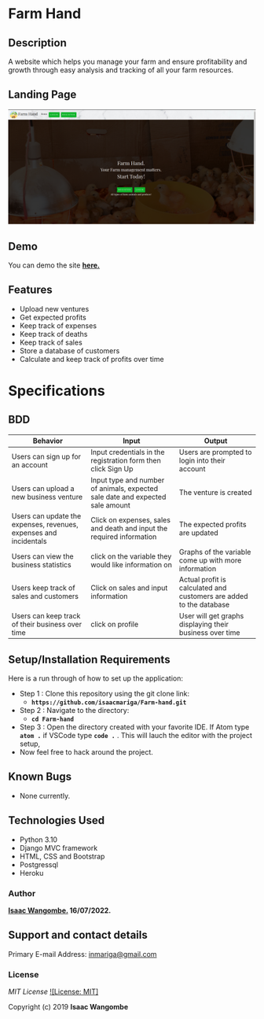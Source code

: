 # Farm Hand

## Description

A website which helps you manage your farm and ensure profitability and growth through easy analysis and tracking of all your farm resources.

## Landing Page

![Alt text](/static/farm.png)

## Demo

You can demo the site **[here.](https://marigarated.herokuapp.com/)**

## Features

- Upload new ventures
- Get expected profits
- Keep track of expenses
- Keep track of deaths
- Keep track of sales
- Store a database of customers
- Calculate and keep track of profits over time

# Specifications

## BDD

| Behavior                                                          | Input                                                                         | Output                                                              |
| ----------------------------------------------------------------- | ----------------------------------------------------------------------------- | ------------------------------------------------------------------- |
| Users can sign up for an account                                  | Input credentials in the registration form then click Sign Up                 | Users are prompted to login into their account                      |
| Users can upload a new business venture                           | Input type and number of animals, expected sale date and expected sale amount | The venture is created                                              |
| Users can update the expenses, revenues, expenses and incidentals | Click on expenses, sales and death and input the required information         | The expected profits are updated                                    |
| Users can view the business statistics                            | click on the variable they would like information on                          | Graphs of the variable come up with more information                |
| Users keep track of sales and customers                           | Click on sales and input information                                          | Actual profit is calculated and customers are added to the database |
| Users can keep track of their business over time                  | click on profile                                                              | User will get graphs displaying their business over time            |

## Setup/Installation Requirements

Here is a run through of how to set up the application:

- Step 1 : Clone this repository using the git clone link:
  - **`https://github.com/isaacmariga/Farm-hand.git`**
- Step 2 : Navigate to the directory:
  - **`cd Farm-hand`**
- Step 3 : Open the directory created with your favorite IDE. If Atom type **`atom .`** if VSCode type **`code .`** . This will lauch the editor with the project setup,
- Now feel free to hack around the project.

## Known Bugs

- None currently.

## Technologies Used

- Python 3.10
- Django MVC framework
- HTML, CSS and Bootstrap
- Postgressql
- Heroku

### Author

**[Isaac Wangombe.](https://github.com/isaacmariga) 16/07/2022.**

## Support and contact details

Primary E-mail Address: inmariga@gmail.com

### License

_MIT License_ [![License: MIT]](license/MIT)

Copyright (c) 2019 **Isaac Wangombe**
